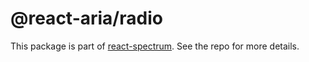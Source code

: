 # @react-aria/radio

This package is part of [react-spectrum](https://github.com/adobe-private/react-spectrum-v3). See the repo for more details.
